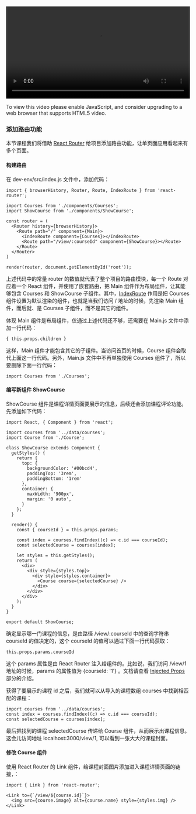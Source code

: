 <video controls="" style="width: 100%; display: block;"><source src="http://o86bpj665.bkt.clouddn.com/redux-tower/3-react-router.mp4" type="video/mp4"><p>To view this video please enable JavaScript, and consider upgrading to a web browser that supports HTML5 video.</p></video>

### 添加路由功能

本节课程我们将借助 [React Router](https://github.com/ReactTraining/react-router) 给项目添加路由功能，让单页面应用看起来有多个页面。

#### 构建路由

在 dev-env/src/index.js 文件中，添加代码：

```
import { browserHistory, Router, Route, IndexRoute } from 'react-router';

import Courses from './components/Courses';
import ShowCourse from './components/ShowCourse';

const router = (
  <Router history={browserHistory}>
    <Route path="/" component={Main}>
      <IndexRoute component={Courses}></IndexRoute>
      <Route path="/view/:courseId" component={ShowCourse}></Route>
    </Route>
  </Router>
)

render(router, document.getElementById('root'));

```
上述代码中的常量 router 的数值就代表了整个项目的路由模块，每一个 Route 对应着一个 React 组件，并使用了嵌套路由，把 Main 组件作为布局组件，让其能够包含 Courses 和 ShowCourse 子组件。其中，[IndexRoute](https://github.com/ReactTraining/react-router/blob/master/docs/guides/IndexRoutes.md) 作用是把 Courses 组件设置为默认渲染的组件，也就是当我们访问 / 地址的时候，先渲染 Main 组件，而后就、是 Courses 子组件，而不是其它的组件。

体现 Main 组件是布局组件，仅通过上述代码还不够，还需要在 Main.js 文件中添加一行代码：

```
{ this.props.children }

```
这样，Main 组件才能包含其它的子组件。当访问首页的时候，Course 组件会取代上面这一行代码。另外，Main.js 文件中不再单独使用 Courses 组件了，所以要删除下面一行代码：

```
import Courses from './Courses';

```
#### 编写新组件 ShowCourse

ShowCourse 组件是课程详情页面要展示的信息，后续还会添加课程评论功能。先添加如下代码：

```
import React, { Component } from 'react';

import courses from '../data/courses';
import Course from './Course';

class ShowCourse extends Component {
  getStyles() {
    return {
      top: {
        backgroundColor: '#00bcd4',
        paddingTop: '3rem',
        paddingBottom: '1rem'
      },
      container: {
        maxWidth: '900px',
        margin: '0 auto',
      }
    };
  }

  render() {
    const { courseId } = this.props.params;

    const index = courses.findIndex((c) => c.id === courseId);
    const selectedCourse = courses[index];

    let styles = this.getStyles();
    return (
      <div>
        <div style={styles.top}>
          <div style={styles.container}>
            <Course course={selectedCourse} />
          </div>
        </div>
      </div>
    );
  }
}

export default ShowCourse;

```
确定显示哪一门课程的信息，是由路径 /view/:courseId 中的查询字符串 courseId 的值决定的，这个 courseId 的值可以通过下面一行代码获取：

```
this.props.params.courseId

```
这个 params 属性是由 React Router 注入给组件的。比如说，我们访问 /view/1 地址的时候，params 的属性值为 {courseId: '1'} 。文档请查看 [Injected Props](https://github.com/ReactTraining/react-router/blob/master/docs/API.md#injected-props) 部分的介绍。

获得了要展示的课程 id 之后，我们就可以从导入的课程数组 courses 中找到相匹配的课程：

```
import courses from '../data/courses';
const index = courses.findIndex((c) => c.id === courseId);
const selectedCourse = courses[index];

```
最后把找到的课程 selectedCourse 传递给 Course 组件，从而展示出课程信息。这会儿访问地址 localhost:3000/view/1, 可以看到一张大大的课程封面。

#### 修改 Course 组件

使用 React Router 的 Link 组件，给课程封面图片添加进入课程详情页面的链接，：

```
import { Link } from 'react-router';

<Link to={`/view/${course.id}`}>
  <img src={course.image} alt={course.name} style={styles.img} />
</Link>


```
